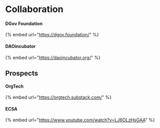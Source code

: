 # Collaboration

#### DGov Foundation 

{% embed url="https://dgov.foundation/" %}

#### DAOincubator

{% embed url="https://daoincubator.org/" %}

## Prospects 

#### OrgTech

{% embed url="https://orgtech.substack.com/" %}

#### ECSA

{% embed url="https://www.youtube.com/watch?v=LJ6OLzHsGAA" %}



